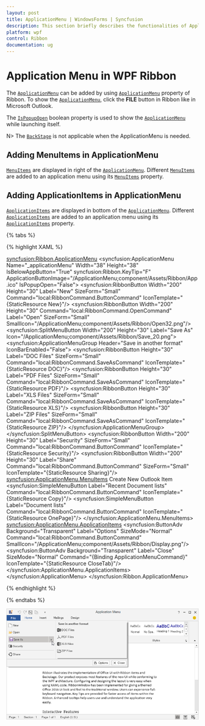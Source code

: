 ```yaml
---
layout: post
title: ApplicationMenu | WindowsForms | Syncfusion
description: This section briefly describes the functionalities of Application Menu support in Syncfusion Ribbon control for WPF.
platform: wpf
control: Ribbon
documentation: ug
---
```


# Application Menu in WPF Ribbon

The [`ApplicationMenu`](https://help.syncfusion.com/cr/wpf/Syncfusion.Windows.Tools.Controls.ApplicationMenu.html) can be added by using [`ApplicationMenu`](https://help.syncfusion.com/cr/wpf/Syncfusion.Windows.Tools.Controls.Ribbon.html#Syncfusion_Windows_Tools_Controls_Ribbon_ApplicationMenu) property of Ribbon. To show the [`ApplicationMenu`](https://help.syncfusion.com/cr/wpf/Syncfusion.Windows.Tools.Controls.ApplicationMenu.html), click the **FILE** button in Ribbon like in Microsoft Outlook.

The [`IsPopupOpen`](https://help.syncfusion.com/cr/wpf/Syncfusion.Windows.Tools.Controls.ApplicationMenu.html#Syncfusion_Windows_Tools_Controls_ApplicationMenu_IsPopupOpen) boolean property is used to show the [`ApplicationMenu`](https://help.syncfusion.com/cr/wpf/Syncfusion.Windows.Tools.Controls.ApplicationMenu.html) while launching itself.

N> The [`BackStage`](https://help.syncfusion.com/cr/wpf/Syncfusion.Windows.Tools.Controls.Ribbon.html#Syncfusion_Windows_Tools_Controls_Ribbon_BackStage) is not applicable when the ApplicationMenu is needed.

## Adding MenuItems in ApplicationMenu

[`MenuItems`](https://help.syncfusion.com/cr/wpf/Syncfusion.Windows.Tools.Controls.ApplicationMenu.html#Syncfusion_Windows_Tools_Controls_ApplicationMenu_MenuItems) are displayed in right of the [`ApplicationMenu`](https://help.syncfusion.com/cr/wpf/Syncfusion.Windows.Tools.Controls.ApplicationMenu.html). Different [`MenuItems`](https://help.syncfusion.com/cr/wpf/Syncfusion.Windows.Tools.Controls.ApplicationMenu.html#Syncfusion_Windows_Tools_Controls_ApplicationMenu_MenuItems) are added to an application menu using its [`MenuItems`](https://help.syncfusion.com/cr/wpf/Syncfusion.Windows.Tools.Controls.ApplicationMenu.html#Syncfusion_Windows_Tools_Controls_ApplicationMenu_MenuItems) property.

## Adding ApplicationItems in ApplicationMenu

[`ApplicationItems`](https://help.syncfusion.com/cr/wpf/Syncfusion.Windows.Tools.Controls.ApplicationMenu.html#Syncfusion_Windows_Tools_Controls_ApplicationMenu_ApplicationItems) are displayed in bottom of the [`ApplicationMenu`](https://help.syncfusion.com/cr/wpf/Syncfusion.Windows.Tools.Controls.ApplicationMenu.html). Different [`ApplicationItems`](https://help.syncfusion.com/cr/wpf/Syncfusion.Windows.Tools.Controls.ApplicationMenu.html#Syncfusion_Windows_Tools_Controls_ApplicationMenu_ApplicationItems) are added to an application menu using its [`ApplicationItems`](https://help.syncfusion.com/cr/wpf/Syncfusion.Windows.Tools.Controls.ApplicationMenu.html#Syncfusion_Windows_Tools_Controls_ApplicationMenu_ApplicationItems) property.

 {% tabs %}

 {% highlight XAML %}
 
<syncfusion:Ribbon.ApplicationMenu>
    <syncfusion:ApplicationMenu
        Name="_applicationMenu"
        Width="38"
        Height="38"
        IsBelowAppButton="True"
        syncfusion:Ribbon.KeyTip="F"
        ApplicationButtonImage="/ApplicationMenu;component/Assets/Ribbon/App.ico"
        IsPopupOpen="False">
        <syncfusion:RibbonButton
            Width="200"
            Height="30"
            Label="New"
            SizeForm="Small"
            Command="local:RibbonCommand.ButtonCommand"
            IconTemplate="{StaticResource New}"/>
        <syncfusion:RibbonButton
            Width="200"
            Height="30"
            Command="local:RibbonCommand.OpenCommand"
            Label="Open"
            SizeForm="Small" 
            SmallIcon="/ApplicationMenu;component/Assets/Ribbon/Open32.png"/>
        <syncfusion:SplitMenuButton
            Width="200"
            Height="30"
            Label="Save As"
            Icon="/ApplicationMenu;component/Assets/Ribbon/Save_20.png">
            <syncfusion:ApplicationMenuGroup Header="Save in another format" IconBarEnabled="False">
                <syncfusion:RibbonButton
                    Height="30"
                    Label="DOC Files"
                    SizeForm="Small"
                    Command="local:RibbonCommand.SaveAsCommand"
                    IconTemplate="{StaticResource DOC}"/>
                <syncfusion:RibbonButton
                    Height="30"
                    Label="PDF Files"
                    SizeForm="Small"
                    Command="local:RibbonCommand.SaveAsCommand"
                    IconTemplate="{StaticResource PDF}"/>
                <syncfusion:RibbonButton
                    Height="30"
                    Label="XLS Files"
                    SizeForm="Small"
                    Command="local:RibbonCommand.SaveAsCommand"
                    IconTemplate="{StaticResource XLS}"/>
                <syncfusion:RibbonButton
                    Height="30"
                    Label="ZIP Files"
                    SizeForm="Small"
                    Command="local:RibbonCommand.SaveAsCommand"
                    IconTemplate="{StaticResource ZIP}"/>
            </syncfusion:ApplicationMenuGroup>
        </syncfusion:SplitMenuButton>
        <syncfusion:RibbonButton
            Width="200"
            Height="30"
            Label="Security"
            SizeForm="Small"
            Command="local:RibbonCommand.ButtonCommand"
            IconTemplate="{StaticResource Security}"/>
        <Separator />
        <syncfusion:RibbonButton
            Width="200"
            Height="30"
            Label="Share"
            Command="local:RibbonCommand.ButtonCommand"
            SizeForm="Small"
            IconTemplate="{StaticResource Sharing}"/>
        <syncfusion:ApplicationMenu.MenuItems>
            <TextBlock MinWidth="300" FontWeight="Bold">Create New Outlook Item</TextBlock>
            <Separator />
            <syncfusion:SimpleMenuButton Label="Recent Document lists" Command="local:RibbonCommand.ButtonCommand" IconTemplate="{StaticResource Copy}"/>
            <syncfusion:SimpleMenuButton Label="Document lists" Command="local:RibbonCommand.ButtonCommand" IconTemplate="{StaticResource OnePage}"/>
        </syncfusion:ApplicationMenu.MenuItems>
        <syncfusion:ApplicationMenu.ApplicationItems>
            <syncfusion:ButtonAdv
                Background="Transparent"
                Label="Options"
                SizeMode="Normal"
                Command="local:RibbonCommand.ButtonCommand"
                SmallIcon="/ApplicationMenu;component/Assets/Ribbon/Display.png"/>
            <syncfusion:ButtonAdv
                Background="Transparent"
                Label="Close"
                SizeMode="Normal"
                Command="{Binding ApplicationMenuCommand}"
                IconTemplate="{StaticResource CloseTab}"/>
        </syncfusion:ApplicationMenu.ApplicationItems>
    </syncfusion:ApplicationMenu>
</syncfusion:Ribbon.ApplicationMenu>

 {% endhighlight %}

 {% endtabs %}

  ![Application menu in WPF Ribbon](ApplicationMenu-images/ApplicationMenu.png)